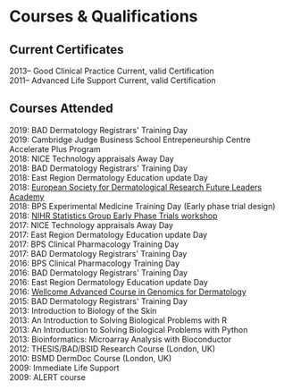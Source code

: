 # Courses & Qualifications

## Current Certificates 

2013– Good Clinical Practice Current, valid Certification <br>
2011– Advanced Life Support Current, valid Certification<br>

## Courses Attended 

2019: BAD Dermatology Registrars' Training Day <br>
2019: Cambridge Judge Business School Entrepeneurship Centre Accelerate Plus Program <br>
2018: NICE Technology appraisals Away Day <br>
2018: BAD Dermatology Registrars' Training Day <br>
2018: East Region Dermatology Education update Day <br>
2018: [European Society for Dermatological Research Future Leaders Academy](http://www.esdr.org/educational-programs/future-leaders-academy/2018-esdr-future-leaders-academy) <br>
2018: BPS Experimental Medicine Training Day (Early phase trial design) <br>
2018: [NIHR Statistics Group Early Phase Trials workshop](https://statistics-group.nihr.ac.uk/event/second-workshop-of-the-nihr-statistics-groups-early-phase-trials-research-section/) <br>
2017: NICE Technology appraisals Away Day <br>
2017: East Region Dermatology Education update Day <br>
2017: BPS Clinical Pharmacology Training Day <br>
2017: BAD Dermatology Registrars' Training Day <br>
2016: BPS Clinical Pharmacology Training Day <br>
2016: BAD Dermatology Registrars' Training Day <br>
2016: East Region Dermatology Education update Day <br>
2016: [Wellcome Advanced Course in Genomics for Dermatology](https://coursesandconferences.wellcomegenomecampus.org/our-events/genomics-for-dermatology-2016/) <br>
2015: BAD Dermatology Registrars' Training Day <br>
2013: Introduction to Biology of the Skin <br>
2013: An Introduction to Solving Biological Problems with R <br>
2013: An Introduction to Solving Biological Problems with Python <br>
2013: Bioinformatics: Microarray Analysis with Bioconductor <br>
2012: THESIS/BAD/BSID Research Course (London, UK) <br>
2010: BSMD DermDoc Course (London, UK) <br>
2009: Immediate Life Support <br>
2009: ALERT course<br>

